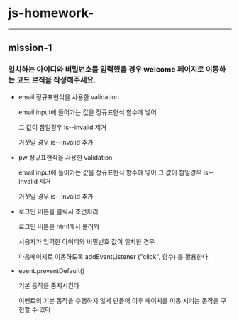 # js-homework-
---
## mission-1

### 일치하는 아이디와 비밀번호를 입력했을 경우 welcome 페이지로 이동하는 코드 로직을 작성해주세요.

- email 정규표현식을 사용한 validation

  email input에 들어가는 값을 정규표현식 함수에 넣어 

  그 값이 참일경우  is--invalid 제거 

  거짓일 경우  is--invalid 추가

- pw 정규표현식을 사용한 validation

  email input에 들어가는 값을 정규표현식 함수에 넣어 그 값이 참일경우 is--invalid 제거 

  거짓일 경우 is--invalid 추가
  
- 로그인 버튼을 클릭시 조건처리

  로그인 버튼을 html에서 불러와 

  시용자가 입력한 아이디와 비밀번호 값이 일치한 경우

  다음페이지로 이동하도록 addEventListener ("click", 함수) 를 활용한다

- event.preventDefault()

  기본 동작을 중지시킨다 

  이벤트의 기본 동작을 수행하지 않게 만들어 이후 페이지를 이동 시키는 동작을 구현할 수 있다
